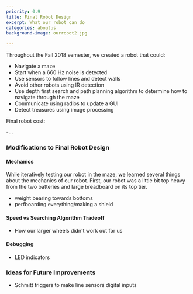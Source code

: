 ```yaml
---
priority: 0.9
title: Final Robot Design
excerpt: What our robot can do
categories: aboutus
background-image: ourrobot2.jpg

---
```




Throughout the Fall 2018 semester, we created a robot that could:

* Navigate a maze
* Start when a 660 Hz noise is detected
* Use sensors to follow lines and detect walls
* Avoid other robots using IR detection
* Use depth first search and path planning algorithm to determine how to navigate through the maze
* Communicate using radios to update a GUI 
* Detect treasures using image processing

Final robot cost:

-...

### Modifications to Final Robot Design

#### Mechanics
While iteratively testing our robot in the maze, we learned several things about the mechanics of our robot. First, our robot was a little bit top heavy from the two batteries and large breadboard on its top tier. 
- weight bearing towards bottoms
- perfboarding everything/making a shield

#### Speed vs Searching Algorithm Tradeoff
- How our larger wheels didn't work out for us

#### Debugging
- LED indicators

### Ideas for Future Improvements
- Schmitt triggers to make line sensors digital inputs
